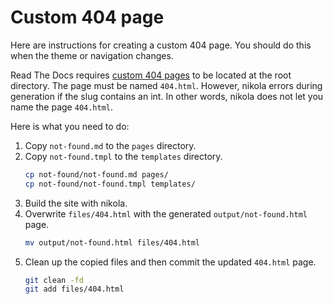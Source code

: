 # Custom 404 page

Here are instructions for creating a custom 404 page.
You should do this when the theme or navigation changes.

Read The Docs requires [custom 404 pages](https://docs.readthedocs.com/platform/stable/reference/404-not-found.html) to be located at the root directory.
The page must be named `404.html`.
However, nikola errors during generation if the slug contains an int.
In other words, nikola does not let you name the page `404.html`.

Here is what you need to do:

1. Copy `not-found.md` to the `pages` directory.
1. Copy `not-found.tmpl` to the `templates` directory.
   ```bash
   cp not-found/not-found.md pages/
   cp not-found/not-found.tmpl templates/
   ```
1. Build the site with nikola.
1. Overwrite `files/404.html` with the generated `output/not-found.html` page.
   ```bash
   mv output/not-found.html files/404.html
   ```
1. Clean up the copied files and then commit the updated `404.html` page.
   ```bash
   git clean -fd
   git add files/404.html
   ```
